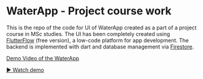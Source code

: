 ﻿# WaterApp - Project course work

This is the repo of the code for UI of WaterApp created as a part of a project course in MSc studies.
The UI has been completely created using [FlutterFlow](https://www.flutterflow.io/) (free version), a low-code platform for app development.
The backend is implemented with dart and database management via [Firestore](https://firebase.google.com/docs/firestore).

[Demo Video of the WaterApp](https://pebeliss.github.io/WaterApp-FlutterFlow-Project/WaterAppDemo.MP4)

<a href="https://pebeliss.github.io/WaterApp-FlutterFlow-Project/WaterAppDemo.MP4" target="_blank" rel="noopener">▶ Watch demo</a>


